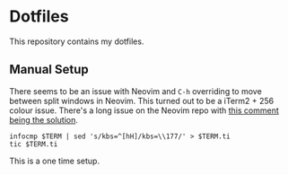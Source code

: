 # Dotfiles

This repository contains my dotfiles. 

## Manual Setup
There seems to be an issue with Neovim and `C-h` overriding to move between
split windows in Neovim. This turned out to be a iTerm2 + 256 colour issue.
There's a long issue on the Neovim repo with [this comment being the
solution](https://github.com/neovim/neovim/issues/2048#issuecomment-78045837).

```
infocmp $TERM | sed 's/kbs=^[hH]/kbs=\\177/' > $TERM.ti
tic $TERM.ti
```

This is a one time setup.
